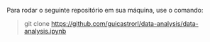 Para rodar o seguinte repositório em sua máquina, use o comando:<br>
> git clone https://github.com/guicastrorl/data-analysis/data-analysis.ipynb

